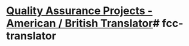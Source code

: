 # [Quality Assurance Projects - American / British Translator](https://www.freecodecamp.org/learn/quality-assurance/quality-assurance-projects/american-british-translator)# fcc-translator
